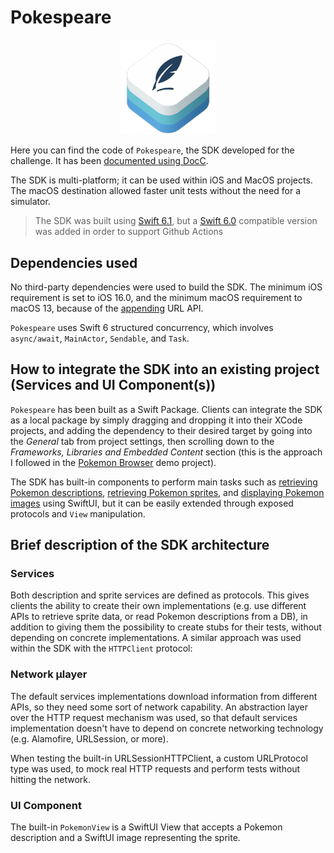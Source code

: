 # Pokespeare
<div align="center">
  <img width="30%" src="Sources/Pokespeare/Documentation.docc/Resources/sdk.png" alt="sdk-logo"/>
</div>

Here you can find the code of `Pokespeare`, the SDK developed for the challenge.
It has been [documented using DocC](Pokespeare.doccarchive).

The SDK is multi-platform; it can be used within iOS and MacOS projects.
The macOS destination allowed faster unit tests without the need for a simulator.
> The SDK was built using [Swift 6.1](Package.swift), but a [Swift 6.0](Package@swift-6.0.swift) compatible version was added in order to support Github Actions

## Dependencies used

No third-party dependencies were used to build the SDK. 
The minimum iOS requirement is set to iOS 16.0, and the minimum macOS requirement to macOS 13, because of the [appending](https://developer.apple.com/documentation/foundation/url/appending(components:directoryhint:)) URL API.

`Pokespeare` uses Swift 6 structured concurrency, which involves `async/await`, `MainActor`, `Sendable`, and `Task`.

## How to integrate the SDK into an existing project (Services and UI Component(s))

`Pokespeare` has been built as a Swift Package. Clients can integrate the SDK as a local package by simply dragging and dropping it into their XCode projects, and adding the dependency to their desired target by going into the *General* tab from project settings, then scrolling down to the *Frameworks, Libraries and Embedded Content* section (this is the approach I followed in the [Pokemon Browser](https://github.com/antoniopantaleo/tl-pokemon-browser/tree/develop/Pokemon%20Browser) demo project).

The SDK has built-in components to perform main tasks such as [retrieving Pokemon descriptions](https://github.com/antoniopantaleo/tl-pokemon-browser/blob/develop/Pokespeare/Sources/Pokespeare/Public/PokemonDescriptor.swift), [retrieving Pokemon sprites](https://github.com/antoniopantaleo/tl-pokemon-browser/blob/develop/Pokespeare/Sources/Pokespeare/Public/PokemonSpriteLoader.swift), and [displaying Pokemon images](https://github.com/antoniopantaleo/tl-pokemon-browser/blob/develop/Pokespeare/Sources/Pokespeare/Public/PokemonView.swift) using SwiftUI, but it can be easily extended through exposed protocols and `View` manipulation.

## Brief description of the SDK architecture

### Services

Both description and sprite services are defined as protocols. This gives clients the ability to create their own implementations (e.g. use different APIs to retrieve sprite data, or read Pokemon descriptions from a DB), in addition to giving them the possibility to create stubs for their tests, without depending on concrete implementations.
A similar approach was used within the SDK with the `HTTPClient` protocol:

### Network μlayer

The default services implementations download information from different APIs, so they need some sort of network capability. An abstraction layer over the HTTP request mechanism was used, so that default services implementation doesn't have to depend on concrete networking technology (e.g. Alamofire, URLSession, or more).

When testing the built-in URLSessionHTTPClient, a custom URLProtocol type was used, to mock real HTTP requests and perform tests without hitting the network.

### UI Component

The built-in `PokemonView` is a SwiftUI View that accepts a Pokemon description and a SwiftUI image representing the sprite.
